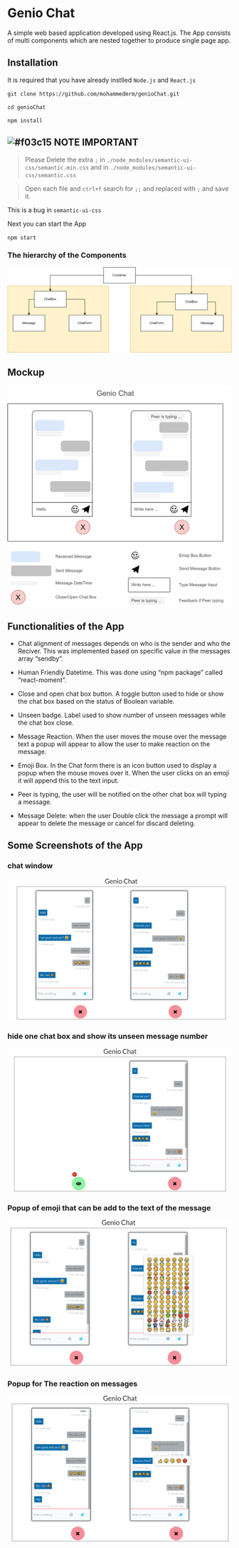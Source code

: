 # Genio Chat

A simple web based application developed using React.js. The App consists of multi components which are nested together to produce single page app.

## Installation

It is required that you have already instlled `Node.js` and `React.js`

```
git clone https://github.com/mohammedmrm/genioChat.git
```

```
cd genioChat
```

```
npm install
```

## ![#f03c15](https://via.placeholder.com/15/f03c15/f03c15.png) **NOTE IMPORTANT**

> Please Delete the extra `;` in `./node_modules/semantic-ui-css/semantic.min.css` and in `./node_modules/semantic-ui-css/semantic.css`

> Open each file and `ctrl+f` search for `;;` and replaced with `;` and save it.

This is a bug in `semantic-ui-css`

Next you can start the App

```
npm start
```

### The hierarchy of the Components

![alt text](https://github.com/mohammedmrm/genioChat/blob/main/Doc/Components.drawio.png)

## Mockup

<p align="center"><img src="https://github.com/mohammedmrm/genioChat/blob/main/Doc/mockup.png" width="600px"/></p>

## Functionalities of the App

- Chat alignment of messages depends on who is the sender and who the Reciver. This was implemented based on specific value in the messages array “sendby”.

- Human Friendly Datetime. This was done using “npm package” called “react-moment”.

- Close and open chat box button. A toggle button used to hide or show the chat box based on the status of Boolean variable.

- Unseen badge. Label used to show number of unseen messages while the chat box close.

- Message Reaction. When the user moves the mouse over the message text a popup will appear to allow the user to make reaction on the message.

- Emoji Box. In the Chat form there is an icon button used to display a popup when the mouse moves over it. When the user clicks on an emoji it will append this to the text input.

- Peer is typing, the user will be notified on the other chat box will typing a message.

- Message Delete: when the user Double click the message a prompt will appear to delete the message or cancel for discard deleting.

## Some Screenshots of the App

### chat window

![alt text](https://github.com/mohammedmrm/genioChat/blob/main/Doc/normal.PNG)

### hide one chat box and show its unseen message number

![alt text](https://github.com/mohammedmrm/genioChat/blob/main/Doc/hiddenbox.PNG)

### Popup of emoji that can be add to the text of the message

![alt text](https://github.com/mohammedmrm/genioChat/blob/main/Doc/emoji.png)

### Popup for The reaction on messages

![alt text](https://github.com/mohammedmrm/genioChat/blob/main/Doc/reaction.png)
